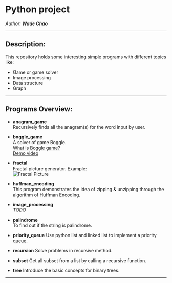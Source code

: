 # Python project

_Author: **Wade Chao**_

***

## Description:

This repository holds some interesting simple programs with different topics like:
- Game or game solver
- Image processing
- Data structure
- Graph

***

## Programs Overview:

- **anagram_game**  
  Recursively finds all the anagram(s) for the word input by user.

  
- **boggle_game**  
A solver of game Boggle.  
[What is Boggle game?](https://en.wikipedia.org/wiki/Boggle)  
[Demo video](https://drive.google.com/file/d/1y3Mi3RNpH-a5lXaZVvDFWRkMl6iIQafA/view?usp=sharing)


- **fractal**  
Fractal picture generator. Example:  
![Fractal Picture](https://upload.wikimedia.org/wikipedia/commons/thumb/4/4e/Sierpinski_carpet_6.svg/100px-Sierpinski_carpet_6.svg.png)


- **huffman_encoding**  
This program demonstrates the idea of zipping & unzipping through the algorithm of Huffman Encoding.


- **image_processing**  
*TODO*


- **palindrome**  
To find out if the string is palindrome.


- **priority_queue**
Use python list and linked list to implement a priority queue.


- **recursion**
Solve problems in recursive method.


- **subset**
Get all subset from a list by calling a recursive function.


- **tree**
Introduce the basic concepts for binary trees.


***